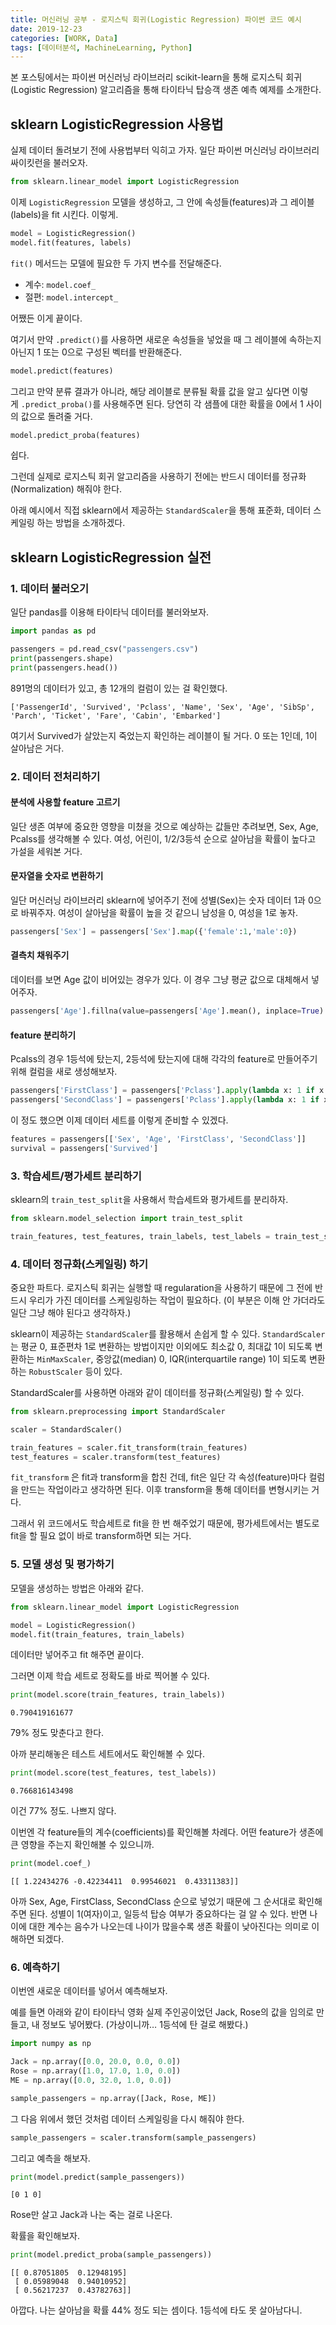 ```yaml
---
title: 머신러닝 공부 - 로지스틱 회귀(Logistic Regression) 파이썬 코드 예시
date: 2019-12-23
categories: [WORK, Data]
tags: [데이터분석, MachineLearning, Python]
---
```


본 포스팅에서는 파이썬 머신러닝 라이브러리 scikit-learn을 통해 로지스틱 회귀(Logistic Regression) 알고리즘을 통해 타이타닉 탑승객 생존 예측 예제를 소개한다.

## sklearn LogisticRegression 사용법

실제 데이터 돌려보기 전에 사용법부터 익히고 가자. 일단 파이썬 머신러닝 라이브러리 싸이킷런을 불러오자.

```python
from sklearn.linear_model import LogisticRegression
```

이제 `LogisticRegression` 모델을 생성하고, 그 안에 속성들(features)과 그 레이블(labels)을 fit 시킨다. 이렇게.

```python
model = LogisticRegression()
model.fit(features, labels)
```

`fit()` 메서드는 모델에 필요한 두 가지 변수를 전달해준다.

- 계수: `model.coef_`
- 절편: `model.intercept_`

어쨌든 이게 끝이다.

여기서 만약 `.predict()`를 사용하면 새로운 속성들을 넣었을 때 그 레이블에 속하는지 아닌지 1 또는 0으로 구성된 벡터를 반환해준다.

```python
model.predict(features)
```

그리고 만약 분류 결과가 아니라, 해당 레이블로 분류될 확률 값을 알고 싶다면 이렇게 `.predict_proba()`를 사용해주면 된다. 당연히 각 샘플에 대한 확률을 0에서 1 사이의 값으로 돌려줄 거다.

```python
model.predict_proba(features)
```

쉽다.

그런데 실제로 로지스틱 회귀 알고리즘을 사용하기 전에는 반드시 데이터를 정규화(Normalization) 해줘야 한다.

아래 예시에서 직접 sklearn에서 제공하는 `StandardScaler`을 통해 표준화, 데이터 스케일링 하는 방법을 소개하겠다.

## sklearn LogisticRegression 실전

### 1. 데이터 불러오기

일단 pandas를 이용해 타이타닉 데이터를 불러와보자.

```python
import pandas as pd

passengers = pd.read_csv("passengers.csv")
print(passengers.shape)
print(passengers.head())
```

891명의 데이터가 있고, 총 12개의 컬럼이 있는 걸 확인했다.

```
['PassengerId', 'Survived', 'Pclass', 'Name', 'Sex', 'Age', 'SibSp', 'Parch', 'Ticket', 'Fare', 'Cabin', 'Embarked']
```

여기서 Survived가 살았는지 죽었는지 확인하는 레이블이 될 거다. 0 또는 1인데, 1이 살아남은 거다.

### 2. 데이터 전처리하기

#### 분석에 사용할 feature 고르기

일단 생존 여부에 중요한 영향을 미쳤을 것으로 예상하는 값들만 추려보면, Sex, Age, Pcalss를 생각해볼 수 있다. 여성, 어린이, 1/2/3등석 순으로 살아남을 확률이 높다고 가설을 세워본 거다.

#### 문자열을 숫자로 변환하기

일단 머신러닝 라이브러리 sklearn에 넣어주기 전에 성별(Sex)는 숫자 데이터 1과 0으로 바꿔주자. 여성이 살아남을 확률이 높을 것 같으니 남성을 0, 여성을 1로 놓자.

```python
passengers['Sex'] = passengers['Sex'].map({'female':1,'male':0})
```

#### 결측치 채워주기

데이터를 보면 Age 값이 비어있는 경우가 있다. 이 경우 그냥 평균 값으로 대체해서 넣어주자.

```python
passengers['Age'].fillna(value=passengers['Age'].mean(), inplace=True)
```

#### feature 분리하기

Pcalss의 경우 1등석에 탔는지, 2등석에 탔는지에 대해 각각의 feature로 만들어주기 위해 컬럼을 새로 생성해보자.

```python
passengers['FirstClass'] = passengers['Pclass'].apply(lambda x: 1 if x == 1 else 0)
passengers['SecondClass'] = passengers['Pclass'].apply(lambda x: 1 if x == 2 else 0)
```

이 정도 했으면 이제 데이터 세트를 이렇게 준비할 수 있겠다.

```python
features = passengers[['Sex', 'Age', 'FirstClass', 'SecondClass']]
survival = passengers['Survived']
```

### 3. 학습세트/평가세트 분리하기

sklearn의 `train_test_split`을 사용해서 학습세트와 평가세트를 분리하자.

```python
from sklearn.model_selection import train_test_split

train_features, test_features, train_labels, test_labels = train_test_split(features, survival)
```

### 4. 데이터 정규화(스케일링) 하기

중요한 파트다. 로지스틱 회귀는 실행할 때 regularation을 사용하기 때문에 그 전에 반드시 우리가 가진 데이터를 스케일링하는 작업이 필요하다. (이 부분은 이해 안 가더라도 일단 그냥 해야 된다고 생각하자.)

sklearn이 제공하는 `StandardScaler`를 활용해서 손쉽게 할 수 있다. `StandardScaler`는 평균 0, 표준편차 1로 변환하는 방법이지만 이외에도 최소값 0, 최대값 1이 되도록 변환하는 `MinMaxScaler`, 중앙값(median) 0, IQR(interquartile range) 1이 되도록 변환하는 `RobustScaler` 등이 있다.

StandardScaler를 사용하면 아래와 같이 데이터를 정규화(스케일링) 할 수 있다.

```python
from sklearn.preprocessing import StandardScaler

scaler = StandardScaler()

train_features = scaler.fit_transform(train_features)
test_features = scaler.transform(test_features)
```

`fit_transform` 은 fit과 transform을 합친 건데, fit은 일단 각 속성(feature)마다 컬럼을 만드는 작업이라고 생각하면 된다. 이후 transform을 통해 데이터를 변형시키는 거다.

그래서 위 코드에서도 학습세트로 fit을 한 번 해주었기 때문에, 평가세트에서는 별도로 fit을 할 필요 없이 바로 transform하면 되는 거다.

### 5. 모델 생성 및 평가하기

모델을 생성하는 방법은 아래와 같다.

```python
from sklearn.linear_model import LogisticRegression

model = LogisticRegression()
model.fit(train_features, train_labels)
```

데이터만 넣어주고 fit 해주면 끝이다.

그러면 이제 학습 세트로 정확도를 바로 찍어볼 수 있다.

```python
print(model.score(train_features, train_labels))
```

```
0.790419161677
```

79% 정도 맞춘다고 한다.

아까 분리해놓은 테스트 세트에서도 확인해볼 수 있다.

```python
print(model.score(test_features, test_labels))
```

```
0.766816143498
```

이건 77% 정도. 나쁘지 않다.

이번엔 각 feature들의 계수(coefficients)를 확인해볼 차례다. 어떤 feature가 생존에 큰 영향을 주는지 확인해볼 수 있으니까.

```python
print(model.coef_)
```

```
[[ 1.22434276 -0.42234411  0.99546021  0.43311383]]
```

아까 Sex, Age, FirstClass, SecondClass 순으로 넣었기 때문에 그 순서대로 확인해주면 된다. 성별이 1(여자)이고, 일등석 탑승 여부가 중요하다는 걸 알 수 있다. 반면 나이에 대한 계수는 음수가 나오는데 나이가 많을수록 생존 확률이 낮아진다는 의미로 이해하면 되겠다.

### 6. 예측하기

이번엔 새로운 데이터를 넣어서 예측해보자.

예를 들면 아래와 같이 타이타닉 영화 실제 주인공이었던 Jack, Rose의 값을 임의로 만들고, 내 정보도 넣어봤다. (가상이니까… 1등석에 탄 걸로 해봤다.)

```python
import numpy as np

Jack = np.array([0.0, 20.0, 0.0, 0.0])
Rose = np.array([1.0, 17.0, 1.0, 0.0])
ME = np.array([0.0, 32.0, 1.0, 0.0])

sample_passengers = np.array([Jack, Rose, ME])
```

그 다음 위에서 했던 것처럼 데이터 스케일링을 다시 해줘야 한다.

```python
sample_passengers = scaler.transform(sample_passengers)
```

그리고 예측을 해보자.

```python
print(model.predict(sample_passengers))
```

```
[0 1 0]
```

Rose만 살고 Jack과 나는 죽는 걸로 나온다.

확률을 확인해보자.

```python
print(model.predict_proba(sample_passengers))
```

```
[[ 0.87051805  0.12948195]
 [ 0.05989048  0.94010952]
 [ 0.56217237  0.43782763]]
```

아깝다. 나는 살아남을 확률 44% 정도 되는 셈이다. 1등석에 타도 못 살아남다니.